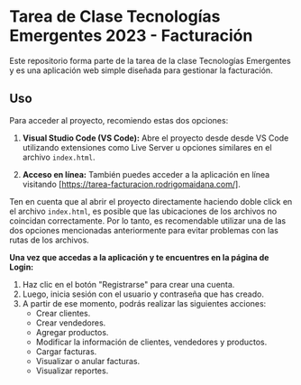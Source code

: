 # Tarea de Clase Tecnologías Emergentes 2023 - Facturación

Este repositorio forma parte de la tarea de la clase Tecnologías Emergentes y es una aplicación web simple diseñada para gestionar la facturación.

## Uso

Para acceder al proyecto, recomiendo estas dos opciones:

1. **Visual Studio Code (VS Code):** Abre el proyecto desde desde VS Code utilizando extensiones como Live Server u opciones similares en el archivo `index.html`.

2. **Acceso en línea:** También puedes acceder a la aplicación en línea visitando [https://tarea-facturacion.rodrigomaidana.com/].

Ten en cuenta que al abrir el proyecto directamente haciendo doble click en el archivo `index.html`, es posible que las ubicaciones de los archivos no coincidan correctamente. Por lo tanto, es recomendable utilizar una de las dos opciones mencionadas anteriormente para evitar problemas con las rutas de los archivos.

**Una vez que accedas a la aplicación y te encuentres en la página de Login:**

1. Haz clic en el botón "Registrarse" para crear una cuenta.
2. Luego, inicia sesión con el usuario y contraseña que has creado.
3. A partir de ese momento, podrás realizar las siguientes acciones:
   - Crear clientes.
   - Crear vendedores.
   - Agregar productos.
   - Modificar la información de clientes, vendedores y productos.
   - Cargar facturas.
   - Visualizar o anular facturas.
   - Visualizar reportes.

